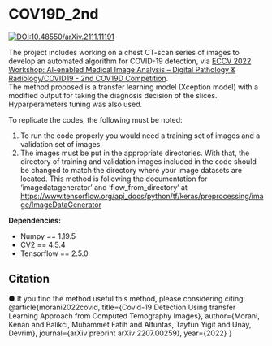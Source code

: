 # COV19D_2nd
[![DOI:10.48550/arXiv.2111.11191](http://img.shields.io/badge/DOI-10.1101/2021.01.08.425840-B31B1B.svg)](https://arxiv.org/abs/2207.00259)

The project includes working on a chest CT-scan series of images to develop an automated algorithm for COVID-19 detection, via [ECCV 2022 Workshop: AI-enabled Medical Image Analysis – Digital Pathology & Radiology/COVID19 - 2nd COV19D Competition](https://mlearn.lincoln.ac.uk/eccv-2022-ai-mia/). <br/>
The method proposed is a transfer learning model (Xception model) with a modified output for taking the diagnosis decision of the slices. Hyparperameters tuning was also used.

To replicate the codes, the following must be noted:
1. To run the code properly you would need a training set of images and a validation set of images.
2. The images must be put in the appropriate directories. With that, the directory of training and validation images included in the code should be changed to match the directory where your image datasets are located. This method is following the documentation for ‘imagedatagenerator’ and ‘flow_from_directory’ at https://www.tensorflow.org/api_docs/python/tf/keras/preprocessing/image/ImageDataGenerator <br /> 

<b> Dependencies: </b><br/>
- Numpy == 1.19.5
- CV2 == 4.5.4
- Tensorflow == 2.5.0


## Citation
● If you find the method useful this method, please considering citing: <br/>
@article{morani2022covid,
  title={Covid-19 Detection Using transfer Learning Approach from Computed Temography Images},
  author={Morani, Kenan and Balikci, Muhammet Fatih and Altuntas, Tayfun Yigit and Unay, Devrim},
  journal={arXiv preprint arXiv:2207.00259},
  year={2022}
}

